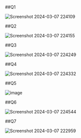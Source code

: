 ##Q1

![Screenshot 2024-03-07 224109](https://github.com/emman0000/OOP/assets/142867499/dbf9f978-e14c-4ae0-8055-66a5b83dd248)


##Q2

![Screenshot 2024-03-07 224155](https://github.com/emman0000/OOP/assets/142867499/b82772d9-013f-4947-956a-183a059668f3)

##Q3

![Screenshot 2024-03-07 224249](https://github.com/emman0000/OOP/assets/142867499/b7c351d9-1910-4651-9cc6-32d4bf2a88d5)

##Q4

![Screenshot 2024-03-07 224332](https://github.com/emman0000/OOP/assets/142867499/3a3dd11b-0f99-47ef-bb2b-7ad512ee0503)

##Q5

![image](https://github.com/emman0000/OOP/assets/142867499/ce76ab45-5128-4173-9665-5a08f952a37c)

##Q6

![Screenshot 2024-03-07 224544](https://github.com/emman0000/OOP/assets/142867499/76b9d389-ccb4-402b-8ea4-85962943b030)

##Q7

![Screenshot 2024-03-07 222959](https://github.com/emman0000/OOP/assets/142867499/f8043b05-c289-40ee-a414-9441fa245a04)
